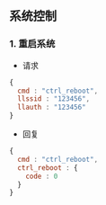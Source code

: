 ## 系统控制

### 1. 重启系统

* 请求

```javascript
{
  cmd : "ctrl_reboot",
  llssid : "123456",
  llauth : "123456"
}
```

* 回复

```javascript
{
  cmd : "ctrl_reboot",
  ctrl_reboot : {
    code : 0
  }
}
```
